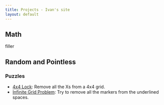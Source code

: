 ```yaml
---
title: Projects - Ivan's site
layout: default
---
```


<h2>Math</h2>

filler
    
<h2>Random and Pointless</h2>

<h3>Puzzles</h3>

* [4x4 Lock](random/4x4lock.html): Remove all the Xs from a 4x4 grid.
* [Infinite Grid Problem](random/gridproblem.html): Try to remove all the markers from the underlined spaces.
